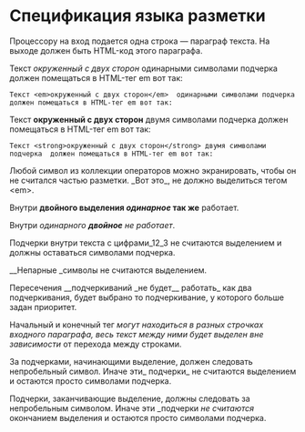 # Спецификация языка разметки

Процессору на вход подается одна строка — параграф текста. 
На выходе должен быть HTML-код этого параграфа.

Текст _окруженный с двух сторон_  одинарными символами подчерка 
должен помещаться в HTML-тег em вот так:

`Текст <em>окруженный с двух сторон</em>  одинарными символами подчерка 
должен помещаться в HTML-тег em вот так:`

Текст __окруженный с двух сторон__  двумя символами подчерка 
должен помещаться в HTML-тег em вот так:

`Текст <strong>окруженный с двух сторон</strong> двумя символами подчерка 
должен помещаться в HTML-тег em вот так:`

Любой символ из коллекции операторов можно экранировать, чтобы он не считался частью разметки. 
\_Вот это\_, не должно выделиться тегом \<em\>.

Внутри __двойного выделения _одинарное_ так же__ работает.

Внутри _одинарного __двойное__ не работает_.

Подчерки внутри текста c цифрами_12_3 не считаются выделением и должны оставаться символами подчерка.

\_\_Непарные \_символы не считаются выделением.
 
Пересечения \_\_подчеркиваний \_не будет\_\_ работать\_ как два подчеркивания, будет выбрано то подчеркивание, у которого больше задан приоритет.

Начальный и конечный тег _могут находиться в разных строчках входного параграфа, 
весь текст между ними будет выделен вне зависимости_ от перехода между строками.

За подчерками, начинающими выделение, должен следовать непробельный символ. Иначе эти_ подчерки_ не считаются выделением 
и остаются просто символами подчерка.

Подчерки, заканчивающие выделение, должны следовать за непробельным символом. Иначе эти _подчерки _не считаются_ окончанием выделения 
и остаются просто символами подчерка.
